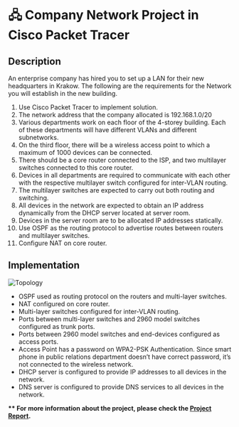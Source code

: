 ﻿
# 🖧 Company Network Project in Cisco Packet Tracer

## Description

An enterprise company has hired you to set up a LAN for their new headquarters in Krakow. The following are the requirements for the Network you will establish in the new building.

1. Use Cisco Packet Tracer to implement solution.
2. The network address that the company allocated is 192.168.1.0/20
3. Various departments work on each floor of the 4-storey building. Each of these departments will have different VLANs and different subnetworks.
4. On the third floor, there will be a wireless access point to which a maximum of 1000 devices can be connected.
5. There should be a core router connected to the ISP, and two multilayer switches connected to this core router.
6. Devices in all departments are required to communicate with each other with the respective multilayer switch configured for inter-VLAN routing.
7. The multilayer switches are expected to carry out both routing and switching.
7. All devices in the network are expected to obtain an IP address dynamically from the DHCP server located at server room.
9. Devices in the server room are to be allocated IP addresses statically.
10. Use OSPF as the routing protocol to advertise routes between routers and multilayer switches.
11. Configure NAT on core router.

## Implementation

![Topology](assets/topology.png)

- OSPF used as routing protocol on the routers and multi-layer switches.
- NAT configured on core router.
- Multi-layer switches configured for inter-VLAN routing.
- Ports between multi-layer switches and 2960 model switches configured as trunk ports.
- Ports between 2960 model switches and end-devices configured as access ports.
- Access Point has a password on WPA2-PSK Authentication. Since smart phone in public relations department doesn’t have correct password, it’s not connected to the wireless network.
- DHCP server is configured to provide IP addresses to all devices in the network.
- DNS server is configured to provide DNS services to all devices in the network.


<b> ** For more information about the project, please check the [Project Report](report.pdf).</b>